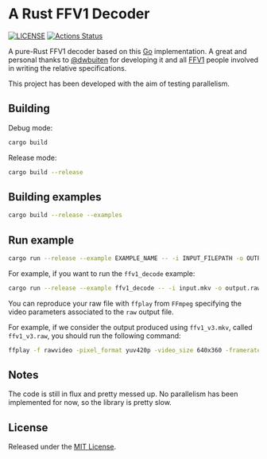 # A Rust FFV1 Decoder

[![LICENSE](https://img.shields.io/badge/license-MIT-blue.svg)](LICENSE)
[![Actions Status](https://github.com/Luni-4/ffv1/workflows/ffv1/badge.svg)](https://github.com/Luni-4/ffv1/actions)

A pure-Rust FFV1 decoder based on this [Go](https://github.com/dwbuiten/go-ffv1)
implementation. A great and personal thanks to
[@dwbuiten](https://github.com/dwbuiten) for developing it and all
[FFV1](https://github.com/FFmpeg/FFV1) people involved in writing the
relative specifications.

This project has been developed with the aim of testing parallelism.

## Building

Debug mode:

```bash
cargo build
```

Release mode:

```bash
cargo build --release
```

## Building examples

```bash
cargo build --release --examples
```

## Run example

```bash
cargo run --release --example EXAMPLE_NAME -- -i INPUT_FILEPATH -o OUTPUT_FILEPATH
```

For example, if you want to run the `ffv1_decode` example:

```bash
cargo run --release --example ffv1_decode -- -i input.mkv -o output.raw
```

You can reproduce your raw file with `ffplay` from `FFmpeg` specifying
the video parameters associated to the `raw` output file.

For example, if we consider the output produced using `ffv1_v3.mkv`, called
`ffv1_v3.raw`, you should run the following command:

```bash
ffplay -f rawvideo -pixel_format yuv420p -video_size 640x360 -framerate 25 output.raw
```

## Notes

The code is still in flux and pretty messed up. No parallelism has been
implemented for now, so the library is pretty slow.

## License

Released under the [MIT License](LICENSE).
